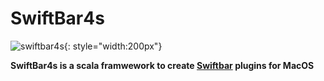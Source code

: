 # SwiftBar4s

![swiftbar4s](/images/logo-svg.svg){: style="width:200px"}

**SwiftBar4s is a scala framwework to create [Swiftbar](https://github.com/swiftbar/SwiftBar) plugins for MacOS**
